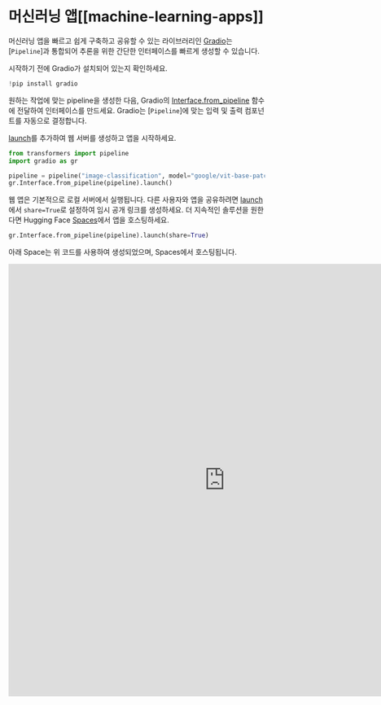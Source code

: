 <!--Copyright 2024 The HuggingFace Team. All rights reserved.

Licensed under the Apache License, Version 2.0 (the "License"); you may not use this file except in compliance with
the License. You may obtain a copy of the License at

http://www.apache.org/licenses/LICENSE-2.0

Unless required by applicable law or agreed to in writing, software distributed under the License is distributed on
an "AS IS" BASIS, WITHOUT WARRANTIES OR CONDITIONS OF ANY KIND, either express or implied. See the License for the
specific language governing permissions and limitations under the License.

⚠️ Note that this file is in Markdown but contain specific syntax for our doc-builder (similar to MDX) that may not be
rendered properly in your Markdown viewer.

-->

# 머신러닝 앱[[machine-learning-apps]]

머신러닝 앱을 빠르고 쉽게 구축하고 공유할 수 있는 라이브러리인 [Gradio](https://www.gradio.app/)는 [`Pipeline`]과 통합되어 추론을 위한 간단한 인터페이스를 빠르게 생성할 수 있습니다.

시작하기 전에 Gradio가 설치되어 있는지 확인하세요.

```py
!pip install gradio
```

원하는 작업에 맞는 pipeline을 생성한 다음, Gradio의 [Interface.from_pipeline](https://www.gradio.app/docs/gradio/interface#interface-from_pipeline) 함수에 전달하여 인터페이스를 만드세요. Gradio는 [`Pipeline`]에 맞는 입력 및 출력 컴포넌트를 자동으로 결정합니다.

[launch](https://www.gradio.app/main/docs/gradio/blocks#blocks-launch)를 추가하여 웹 서버를 생성하고 앱을 시작하세요.

```py
from transformers import pipeline
import gradio as gr

pipeline = pipeline("image-classification", model="google/vit-base-patch16-224")
gr.Interface.from_pipeline(pipeline).launch()
```

웹 앱은 기본적으로 로컬 서버에서 실행됩니다. 다른 사용자와 앱을 공유하려면 [launch](https://www.gradio.app/main/docs/gradio/blocks#blocks-launch)에서 `share=True`로 설정하여 임시 공개 링크를 생성하세요. 더 지속적인 솔루션을 원한다면 Hugging Face [Spaces](https://hf.co/spaces)에서 앱을 호스팅하세요.

```py
gr.Interface.from_pipeline(pipeline).launch(share=True)
```

아래 Space는 위 코드를 사용하여 생성되었으며, Spaces에서 호스팅됩니다.

<iframe
	src="https://stevhliu-gradio-pipeline-demo.hf.space"
	frameborder="0"
	width="850"
	height="850"
></iframe>
